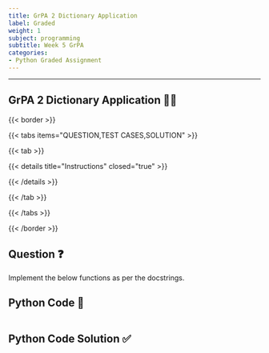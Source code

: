 ```yaml
---
title: GrPA 2 Dictionary Application                        
label: Graded
weight: 1
subject: programming
subtitle: Week 5 GrPA
categories:
- Python Graded Assignment
---
```


---

## GrPA 2 Dictionary Application 👨‍💻

{{< border >}}

{{< tabs items="QUESTION,TEST CASES,SOLUTION" >}}

{{< tab >}}

{{< details title="Instructions"  closed="true" >}}

{{< /details >}}

{{< /tab >}}

{{< /tabs >}}

{{< /border >}}

## Question ❓

Implement the below functions as per the docstrings.

## Python Code 🐍

```python {linenos=table,linenostart=1}

```

## Python Code Solution ✅

```python {linenos=table,linenostart=1}

```